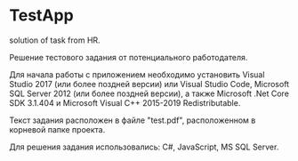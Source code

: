 # TestApp
solution of task from HR.

Решение тестового задания от потенциального работодателя. 

Для начала работы с приложением необходимо установить Visual Studio 2017 (или более поздней версии) или Visual Studio Code, 
Microsoft SQL Server 2012 (или более поздней версии), а также Microsoft .Net Core SDK 3.1.404 и Microsoft Visual C++ 2015-2019 Redistributable.

Текст задания расположен в файле "test.pdf", расположенном в корневой папке проекта.

Для решения задания использовались: C#, JavaScript, MS SQL Server.
